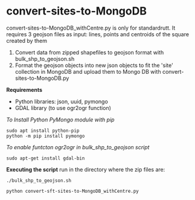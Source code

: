 # convert-sites-to-MongoDB
convert-sites-to-MongoDB_withCentre.py is only for standardrutt. It requires 3 geojson files as input: lines, points and centroids of the square created by them

1. Convert data from zipped shapefiles to geojson format with bulk_shp_to_geojson.sh
2. Format the geojson objects into new json objects to fit the 'site' collection in MongoDB and upload them to Mongo DB with convert-sites-to-MongoDB.py 

<b>Requirements</b>
- Python libraries: json, uuid, pymongo
- GDAL library (to use ogr2ogr function)

<i>To Install Python PyMongo module with pip</i>
```
sudo apt install python-pip
python -m pip install pymongo
```
<i>To enable funtcton ogr2ogr in bulk_shp_to_geojson script</i>
```
sudo apt-get install gdal-bin
```

<b>Executing the script</b>
run in the directory where the zip files are:
```
./bulk_shp_to_geojson.sh
```
```
python convert-sft-sites-to-MongoDB_withCentre.py
```
